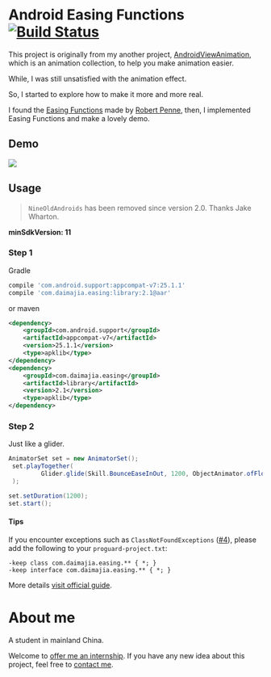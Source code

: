 # Android Easing Functions [![Build Status](https://travis-ci.org/daimajia/AnimationEasingFunctions.svg?branch=master)](https://travis-ci.org/daimajia/AnimationEasingFunctions)

This project is originally from my another project, [AndroidViewAnimation](https://github.com/daimajia/AndroidViewAnimations), which is an animation collection, to help you make animation easier.

While, I was still unsatisfied with the animation effect.

So, I started to explore how to make it more and more real.

I found the [Easing Functions](http://easings.net/) made by [Robert Penne](http://robertpenner.com/), then, I implemented Easing Functions and make a lovely demo.

## Demo

![](http://ww4.sinaimg.cn/mw690/610dc034jw1ehuzoul4h8g20b00gmh9s.gif)

## Usage

> `NineOldAndroids` has been removed since version 2.0. Thanks Jake Wharton.

**minSdkVersion: 11**

### Step 1

Gradle

```groovy
compile 'com.android.support:appcompat-v7:25.1.1'
compile 'com.daimajia.easing:library:2.1@aar'
```
or maven

```xml
<dependency>
    <groupId>com.android.support</groupId>
    <artifactId>appcompat-v7</artifactId>
    <version>25.1.1</version>
    <type>apklib</type>
</dependency>
<dependency>
    <groupId>com.daimajia.easing</groupId>
    <artifactId>library</artifactId>
    <version>2.1</version>
    <type>apklib</type>
</dependency>
```

### Step 2

Just like a glider.

```java
AnimatorSet set = new AnimatorSet();
 set.playTogether(
         Glider.glide(Skill.BounceEaseInOut, 1200, ObjectAnimator.ofFloat(mTarget, "translationY", 0, 100))
 );

set.setDuration(1200);
set.start();
```

#### Tips

If you encounter exceptions such as `ClassNotFoundExceptions` ([#4](https://github.com/daimajia/AnimationEasingFunctions/issues/4)), please add the following to your `proguard-project.txt`:

```
-keep class com.daimajia.easing.** { *; }
-keep interface com.daimajia.easing.** { *; }
```

More details [visit official guide](http://developer.android.com/tools/help/proguard.html#configuring).

# About me

A student in mainland China. 

Welcome to [offer me an internship](mailto:daimajia@gmail.com).
If you have any new idea about this project, feel free to [contact me](mailto:daimajia@gmail.com).

